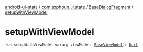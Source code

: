 [android-ui-state](../../index.md) / [com.sophoun.ui.state](../index.md) / [BaseDialogFragment](index.md) / [setupWithViewModel](./setup-with-view-model.md)

# setupWithViewModel

`fun setupWithViewModel(vararg viewModel: `[`BaseViewModel`](../-base-view-model/index.md)`): `[`Unit`](https://kotlinlang.org/api/latest/jvm/stdlib/kotlin/-unit/index.html)